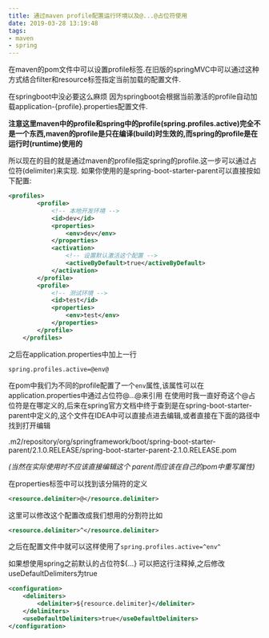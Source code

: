 ```yaml
---
title: 通过maven profile配置运行环境以及@...@占位符使用
date: 2019-03-28 13:19:48
tags: 
- maven
- spring
---
```


在maven的pom文件中可以设置profile标签.在旧版的springMVC中可以通过这种方式结合filter和resource标签指定当前加载的配置文件.

在springboot中没必要这么麻烦 因为springboot会根据当前激活的profile自动加载application-{profile}.properties配置文件.

**注意这里maven中的profile和spring中的profile(spring.profiles.active)完全不是一个东西,maven的profile是只在编译(build)时生效的,而spring的profile是在运行时(runtime)使用的**

所以现在的目的就是通过maven的profile指定spring的profile.这一步可以通过占位符(delimiter)来实现. 如果你使用的是spring-boot-starter-parent可以直接按如下配置:

```xml
<profiles>
        <profile>
            <!-- 本地开发环境 -->
            <id>dev</id>
            <properties>
                <env>dev</env>
            </properties>
            <activation>
                <!-- 设置默认激活这个配置 -->
                <activeByDefault>true</activeByDefault>
            </activation>
        </profile>
        <profile>
            <!-- 测试环境 -->
            <id>test</id>
            <properties>
                <env>test</env>
            </properties>
        </profile>
    </profiles>
```
之后在application.properties中加上一行
```properties
spring.profiles.active=@env@
```
在pom中我们为不同的profile配置了一个`env`属性,该属性可以在application.properties中通过占位符@...@来引用
在使用时我一直好奇这个@占位符是在哪定义的,后来在spring官方文档中终于查到是在spring-boot-starter-parent中定义的,这个文件在IDEA中可以直接点进去编辑,或者直接在下面的路径中找到打开编辑

.m2/repository/org/springframework/boot/spring-boot-starter-parent/2.1.0.RELEASE/spring-boot-starter-parent-2.1.0.RELEASE.pom

*(当然在实际使用时不应该直接编辑这个 parent而应该在自己的pom中重写属性)*

在properties标签中可以找到该分隔符的定义
``` xml
<resource.delimiter>@</resource.delimiter>
```
这里可以修改这个配置改成我们想用的分割符比如
``` xml
<resource.delimiter>^</resource.delimiter>
```
之后在配置文件中就可以这样使用了`spring.profiles.active=^env^`

如果想使用spring之前默认的占位符${…} 可以把这行注释掉,之后修改useDefaultDelimiters为true

```xml
<configuration>
    <delimiters>
        <delimiter>${resource.delimiter}</delimiter>
    </delimiters>
    <useDefaultDelimiters>true</useDefaultDelimiters>
</configuration>
```